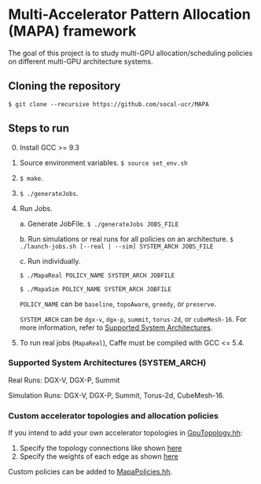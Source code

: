 # Multi-Accelerator Pattern Allocation (MAPA) framework

The goal of this project is to study multi-GPU allocation/scheduling policies on different multi-GPU architecture systems.

## Cloning the repository

`$ git clone --recursive https://github.com/socal-ucr/MAPA`

## Steps to run

0. Install GCC >= 9.3
1. Source environment variables.
      `$ source set_env.sh`
2. `$ make`.
3. `$ ./generateJobs`.
4. Run Jobs.

   a. Generate JobFile.
      `$ ./generateJobs JOBS_FILE`

   b. Run simulations or real runs for all policies on an architecture.
      `$ ./launch-jobs.sh [--real | --sim] SYSTEM_ARCH JOBS_FILE`

   c. Run individually.

      `$ ./MapaReal POLICY_NAME SYSTEM_ARCH JOBFILE`

      `$ ./MapaSim POLICY_NAME SYSTEM_ARCH JOBFILE`

      `POLICY_NAME` can be `baseline`, `topoAware`, `greedy`, or `preserve`.

      `SYSTEM_ARCH` can be `dgx-v`, `dgx-p`, `summit`, `torus-2d`, or `cubeMesh-16`. For more information, refer to [Supported System Architectures](https://github.com/socal-ucr/MAPA#supported-system-architectures-system_arch).

5. To run real jobs (`MapaReal`), Caffe must be compiled with GCC <= 5.4.

### Supported System Architectures (SYSTEM_ARCH)

Real Runs: DGX-V, DGX-P, Summit

Simulation Runs: DGX-V, DGX-P, Summit, Torus-2d, CubeMesh-16.

### Custom accelerator topologies and allocation policies

If you intend to add your own accelerator topologies in [GpuTopology.hh](https://github.com/socal-ucr/MAPA/blob/master/src/GpuTopology.hh):

1. Specify the topology connections like shown [here](https://github.com/socal-ucr/MAPA/blob/master/src/GpuTopology.hh#L65-L103)
2. Specify the weights of each edge as shown [here](https://github.com/socal-ucr/MAPA/blob/master/src/GpuTopology.hh#L185-L238)

Custom policies can be added to [MapaPolicies.hh](https://github.com/socal-ucr/MAPA/blob/master/src/MapaPolicies.hh).
